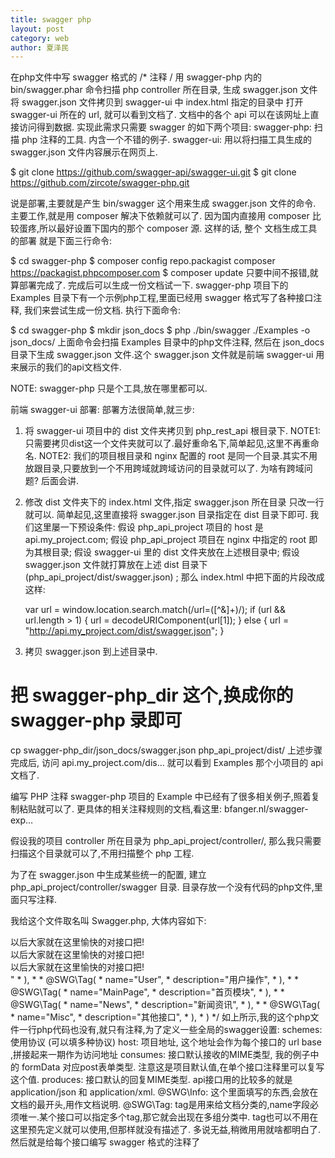```yaml
---
title: swagger php
layout: post
category: web
author: 夏泽民
---
```

在php文件中写 swagger 格式的 /* 注释 /
用 swagger-php 内的 bin/swagger.phar 命令扫描 php controller 所在目录, 生成 swagger.json 文件
将 swagger.json 文件拷贝到 swagger-ui 中 index.html 指定的目录中
打开 swagger-ui 所在的 url, 就可以看到文档了. 文档中的各个 api 可以在该网址上直接访问得到数据.
实现此需求只需要 swagger 的如下两个项目:
swagger-php: 扫描 php 注释的工具. 内含一个不错的例子.
swagger-ui: 用以将扫描工具生成的 swagger.json 文件内容展示在网页上.
<!-- more -->
$ git clone https://github.com/swagger-api/swagger-ui.git
$ git clone https://github.com/zircote/swagger-php.git

说是部署,主要就是产生 bin/swagger 这个用来生成 swagger.json 文件的命令.
主要工作,就是用 composer 解决下依赖就可以了.
因为国内直接用 composer 比较蛋疼,所以最好设置下国内的那个 composer 源.
这样的话, 整个 文档生成工具的部署 就是下面三行命令:

$ cd swagger-php
$ composer config repo.packagist composer https://packagist.phpcomposer.com
$ composer update
只要中间不报错,就算部署完成了. 完成后可以生成一份文档试一下.
swagger-php 项目下的 Examples 目录下有一个示例php工程,里面已经用 swagger 格式写了各种接口注释, 我们来尝试生成一份文档.
执行下面命令:

$ cd swagger-php
$ mkdir json_docs
$ php ./bin/swagger ./Examples -o json_docs/
上面命令会扫描 Examples 目录中的php文件注释, 然后在 json_docs 目录下生成 swagger.json 文件.这个 swagger.json 文件就是前端 swagger-ui 用来展示的我们的api文档文件.

NOTE: swagger-php 只是个工具,放在哪里都可以.

前端 swagger-ui 部署:
部署方法很简单,就三步:

1. 将 swagger-ui 项目中的 dist 文件夹拷贝到 php_rest_api 根目录下.
NOTE1: 只需要拷贝dist这一个文件夹就可以了.最好重命名下,简单起见,这里不再重命名.
NOTE2: 我们的项目根目录和 nginx 配置的 root 是同一个目录.其实不用放跟目录,只要放到一个不用跨域就跨域访问的目录就可以了. 为啥有跨域问题? 后面会讲.

2. 修改 dist 文件夹下的 index.html 文件,指定 swagger.json 所在目录
只改一行就可以.
简单起见,这里直接将 swagger.json 目录指定在 dist 目录下即可. 我们这里屡一下预设条件:
假设 php_api_project 项目的 host 是 api.my_project.com;
假设 php_api_project 项目在 nginx 中指定的 root 即为其根目录;
假设 swagger-ui 里的 dist 文件夹放在上述根目录中;
假设 swagger.json 文件就打算放在上述 dist 目录下 (php_api_project/dist/swagger.json) ;
那么 index.html 中把下面的片段改成这样:

      var url = window.location.search.match(/url=([^&]+)/);
      if (url && url.length > 1) {
        url = decodeURIComponent(url[1]);
      } else {
        <!-- 就是这行,改成你生成的 swagger.json 可以被访问到的路径即可 -->
        url = "http://api.my_project.com/dist/swagger.json";
      }
3. 拷贝 swagger.json 到上述目录中.
# 把 swagger-php_dir 这个,换成你的 swagger-php 录即可
cp swagger-php_dir/json_docs/swagger.json php_api_project/dist/
上述步骤完成后, 访问 api.my_project.com/dis... 就可以看到 Examples 那个小项目的 api 文档了.

编写 PHP 注释
swagger-php 项目的 Example 中已经有了很多相关例子,照着复制粘贴就可以了.
更具体的相关注释规则的文档,看这里:
bfanger.nl/swagger-exp…

假设我的项目 controller 所在目录为 php_api_project/controller/, 那么我只需要扫描这个目录就可以了,不用扫描整个 php 工程.

为了在 swagger.json 中生成某些统一的配置, 建立 php_api_project/controller/swagger 目录. 目录存放一个没有代码的php文件,里面只写注释.

我给这个文件取名叫 Swagger.php, 大体内容如下:

<?php
 
/**
 * @SWG\Swagger(
 *   schemes={"http"},
 *   host="api.my_project.com",
 *   consumes={"multipart/form-data"},
 *   produces={"application/json"},
 *   @SWG\Info(
 *     version="2.3",
 *     title="my project doc",
 *     description="my project 接口文档, V2-3.<br>
以后大家就在这里愉快的对接口把!<br>
以后大家就在这里愉快的对接口把!<br>
以后大家就在这里愉快的对接口把!<br>
"
 *   ),
 *
 *   @SWG\Tag(
 *     name="User",
 *     description="用户操作",
 *   ),
 *
 *   @SWG\Tag(
 *     name="MainPage",
 *     description="首页模块",
 *   ),
 *
 *   @SWG\Tag(
 *     name="News",
 *     description="新闻资讯",
 *   ),
 *
 *   @SWG\Tag(
 *     name="Misc",
 *     description="其他接口",
 *   ),
 * )
 */
如上所示,我的这个php文件一行php代码也没有,就只有注释,为了定义一些全局的swagger设置:

schemes: 使用协议 (可以填多种协议)
host: 项目地址, 这个地址会作为每个接口的 url base ,拼接起来一期作为访问地址
consumes: 接口默认接收的MIME类型, 我的例子中的 formData 对应post表单类型. 注意这是项目默认值,在单个接口注释里可以复写这个值.
produces: 接口默认的回复MIME类型. api接口用的比较多的就是 application/json 和 application/xml.
@SWG\Info: 这个里面填写的东西,会放在文档的最开头,用作文档说明.
@SWG\Tag: tag是用来给文档分类的,name字段必须唯一.某个接口可以指定多个tag,那它就会出现在多组分类中. tag也可以不用在这里预先定义就可以使用,但那样就没有描述了. 多说无益,稍微用用就啥都明白了.

然后就是给每个接口编写 swagger 格式的注释了

